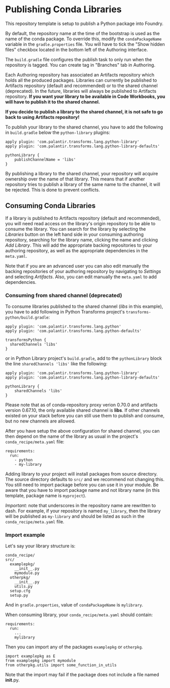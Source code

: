 # Publishing Conda Libraries

This repository template is setup to publish a Python package into Foundry.

By default, the repository name at the time of the bootstrap is used as the name of the conda package.
To override this, modify the ``condaPackageName`` variable in the ``gradle.properties`` file. You will have to tick
the "Show hidden files" checkbox located in the bottom left of the Authoring interface.
 
The ``build.gradle`` file configures the publish task to only run when the repository is tagged.
You can create tag in "Branches" tab in Authoring.

Each Authoring repository has associated an Artifacts repository which holds all the produced packages. 
Libraries can currently be published to Artifacts repository (default and recommended) or to the shared channel (deprecated).
In the future, libraries will always be published to Artifacts repository.
**If you want your library to be available in Code Workbooks, you will have to publish it to the shared channel.**

**If you decide to publish a library to the shared channel, it is not safe to go back to using Artifacts repository!** 

To publish your library to the shared channel, you have to add the following in ``build.gradle`` below the ``python-library`` plugins:

```
apply plugin: 'com.palantir.transforms.lang.python-library'
apply plugin: 'com.palantir.transforms.lang.python-library-defaults'

pythonLibrary {	
    publishChannelName = 'libs'	
}
```

By publishing a library to the shared channel, your repository will acquire ownership over the name of that library.
This means that if another repository tries to publish a library of the same name to the channel, it will be rejected.
This is done to prevent conflicts.

## Consuming Conda Libraries

If a library is published to Artifacts repository (default and recommended), you will need read access on the library's origin repository to be able to consume the library. You can search for the library by selecting the <em>Libraries</em> button on the left hand side in your consuming authoring repository, searching for the library name, clicking the name and clicking <em> Add Library</em>. This will add the appropriate backing repositories to your authoring repository, as well as the appropriate dependencies in the `meta.yaml`. 

Note that if you are an advanced user you can also edit manually the backing repositories of your authoring repository by navigating to <em>Settings</em> and selecting <em>Artifacts</em>. Also, you can edit manually the `meta.yaml` to add dependencies. 

### Consuming from shared channel (deprecated)

To consume libraries published to the shared channel (<em>libs</em> in this example), you have to add following in Python Transforms project's ``transforms-python/build.gradle``:

```
apply plugin: 'com.palantir.transforms.lang.python'
apply plugin: 'com.palantir.transforms.lang.python-defaults'

transformsPython {
  sharedChannels 'libs'
}
```

or in Python Library project's ``build.gradle``, add to the `pythonLibrary` block the line `sharedChannels 'libs'` like the following:

```
apply plugin: 'com.palantir.transforms.lang.python-library'
apply plugin: 'com.palantir.transforms.lang.python-library-defaults'

pythonLibrary {
    sharedChannels 'libs'
}
```

Please note that as of conda-repository proxy verion 0.70.0 and artifacts version 0.67.10, the only available shared channel is **libs**. If other channels existed on your stack before you can still use them to publish and consume, but no new channels are allowed.

After you have setup the above configuration for shared channel, you can then depend on the name of the library as usual
in the project's ``conda_recipe/meta.yaml`` file:

```
requirements:
  run:
    - python
    - my-library
```

Adding library to your project will install packages from source directory. The source directory defaults to ``src/``
and we recommend not changing this. You still need to import package before you can use it in your module. Be aware that you have to import package name and not library name (in this template, package name is ``myproject``).

*Important:* note that underscores in the repository name are rewritten to dash. For example, if your repository is named `my_library`, then the library will be published as `my-library` and should be listed as such in the ``conda_recipe/meta.yaml`` file.

### Import example

Let's say your library structure is:

```
conda_recipe/
src/
  examplepkg/
    __init__.py
    mymodule.py
  otherpkg/
    __init__.py
    utils.py
  setup.cfg
  setup.py
```

And in ``gradle.properties``, value of ``condaPackageName`` is ``mylibrary``.

When consuming library, your ``conda_recipe/meta.yaml`` should contain:

```
requirements:
  run:
    ...
    mylibrary
```

Then you can import any of the packages ``examplepkg`` or ``otherpkg``.

```
import examplepkg as E
from examplepkg import mymodule
from otherpkg.utils import some_function_in_utils
```

Note that the import may fail if the package does not include a file named __init__.py.
